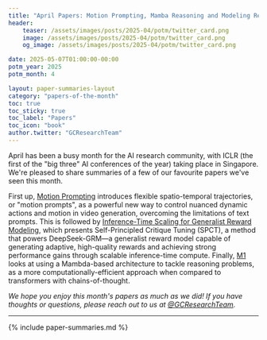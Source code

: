 ```yaml
---
title: "April Papers: Motion Prompting, Mamba Reasoning and Modeling Rewards"
header:
    teaser: /assets/images/posts/2025-04/potm/twitter_card.png
    image: /assets/images/posts/2025-04/potm/twitter_card.png
    og_image: /assets/images/posts/2025-04/potm/twitter_card.png

date: 2025-05-07T01:00:00-00:00
potm_year: 2025
potm_month: 4

layout: paper-summaries-layout
category: "papers-of-the-month"
toc: true
toc_sticky: true
toc_label: "Papers"
toc_icon: "book"
author.twitter: "GCResearchTeam"
---
```


April has been a busy month for the AI research community, with ICLR (the first of the "big three" AI conferences of the year)
taking place in Singapore. We're pleased to share summaries of a few of our favourite papers we've seen this month.

First up, [Motion Prompting](#motion-prompting-controlling-video-generation-with-motion-trajectories) introduces flexible spatio-temporal trajectories, or "motion prompts", as a powerful new way to
control nuanced dynamic actions and motion in video generation, overcoming the limitations of text prompts.
This is followed by [Inference-Time Scaling for Generalist Reward Modeling](#inference-time-scaling-for-generalist-reward-modeling), which presents Self-Principled Critique Tuning (SPCT),
a method that powers DeepSeek-GRM—a generalist reward model capable of generating adaptive, high-quality rewards and achieving
strong performance gains through scalable inference-time compute.
Finally, [M1](#m1-towards-scalable-test-time-compute-with-mamba-reasoning-models) looks at using a Mambda-based architecture to tackle reasoning problems, as a more computationally-efficient approach
when compared to transformers with chains-of-thought.


*We hope you enjoy this month's papers as much as we did! If you have thoughts or questions, please reach out to us at [@GCResearchTeam](https://x.com/GCResearchTeam).*

---

{% include paper-summaries.md %}